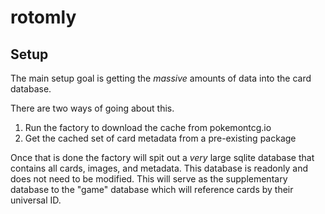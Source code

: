 # rotomly

## Setup

The main setup goal is getting the *massive* amounts of data into the card database.

There are two ways of going about this.

1. Run the factory to download the cache from pokemontcg.io
2. Get the cached set of card metadata from a pre-existing package

Once that is done the factory will spit out a *very* large sqlite database that contains all cards, images, and metadata. This database is readonly and does not need to be modified. This will serve as the supplementary database to the "game" database which will reference cards by their universal ID.

